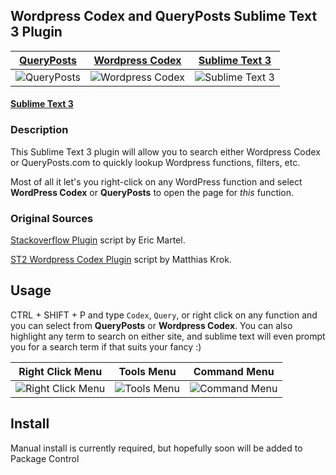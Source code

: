 ## Wordpress Codex and QueryPosts Sublime Text 3 Plugin

[QueryPosts](http://www.queryposts.com) | [Wordpress Codex](http://codex.wordpress.org/) | [Sublime Text 3](http://www.sublimetext.com/3)
--- | --- | ---
![QueryPosts](https://smyl.es/img/Selection-1147x821-55.png) | ![Wordpress Codex](https://smyl.es/img/Selection-963x951-56.png) | ![Sublime Text 3](https://smyl.es/img/spacegray.png)

#### [Sublime Text 3](http://www.sublimetext.com/3)

### Description
This Sublime Text 3 plugin will allow you to search either Wordpress Codex or QueryPosts.com to quickly lookup Wordpress functions, filters, etc.

Most of all it let's you right-click on any WordPress function and select **WordPress Codex** or **QueryPosts** to open the page for *this* function.

### Original Sources
[Stackoverflow Plugin](https://github.com/ericmartel/Sublime-Text-2-Stackoverflow-Plugin) script by Eric Martel.

[ST2 Wordpress Codex Plugin](https://github.com/welovewordpress/SublimeWordPressCodex) script by Matthias Krok.

## Usage
CTRL + SHIFT + P and type `Codex`, `Query`, or right click on any function and you can select from **QueryPosts** or **Wordpress Codex**.  You can also highlight any term to search on either site, and sublime text will even prompt you for a search term if that suits your fancy :)

Right Click Menu | Tools Menu | Command Menu
--- | --- | ---
![Right Click Menu](https://smyl.es/img/rightclickstwp.png) | ![Tools Menu](https://smyl.es/img/rightclickstwp.png) | ![Command Menu](https://smyl.es/img/wpcommand.png)

## Install

Manual install is currently required, but hopefully soon will be added to Package Control
